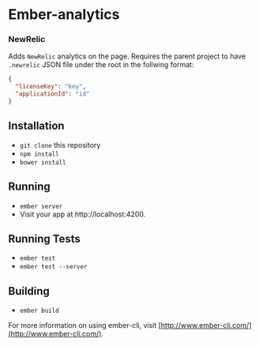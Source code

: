 # Ember-analytics

### NewRelic

Adds `NewRelic` analytics on the page. Requires the parent project to have `.newrelic` JSON file
under the root in the follwing format:

```json
{
  "licenseKey": "key",
  "applicationId": "id"
}
```

## Installation

* `git clone` this repository
* `npm install`
* `bower install`

## Running

* `ember server`
* Visit your app at http://localhost:4200.

## Running Tests

* `ember test`
* `ember test --server`

## Building

* `ember build`

For more information on using ember-cli, visit [http://www.ember-cli.com/](http://www.ember-cli.com/).
